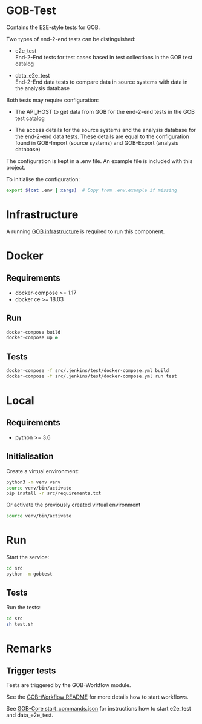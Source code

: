 # GOB-Test

Contains the E2E-style tests for GOB.

Two types of end-2-end tests can be distinguished:

- e2e_test  
End-2-End tests for test cases based in test collections in the GOB test catalog

- data_e2e_test  
End-2-End data tests to compare data in source systems with data in the analysis database

Both tests may require configuration:

- The API_HOST to get data from GOB for the end-2-end tests in the GOB test catalog

- The access details for the source systems and the analysis database for the end-2-end data tests.
These details are equal to the configuration found in GOB-Import (source systems) and GOB-Export (analysis database) 

The configuration is kept in a .env file.
An example file is included with this project.

To initialise the configuration:

```bash
export $(cat .env | xargs)  # Copy from .env.example if missing
```

# Infrastructure

A running [GOB infrastructure](https://github.com/Amsterdam/GOB-Infra)
is required to run this component.

# Docker

## Requirements

* docker-compose >= 1.17
* docker ce >= 18.03

## Run

```bash
docker-compose build
docker-compose up &
```

## Tests

```bash
docker-compose -f src/.jenkins/test/docker-compose.yml build
docker-compose -f src/.jenkins/test/docker-compose.yml run test
```

# Local

## Requirements

* python >= 3.6

## Initialisation

Create a virtual environment:

```bash
python3 -m venv venv
source venv/bin/activate
pip install -r src/requirements.txt
```

Or activate the previously created virtual environment

```bash
source venv/bin/activate
```

# Run

Start the service:

```bash
cd src
python -m gobtest 
```

## Tests

Run the tests:

```bash
cd src
sh test.sh
```

# Remarks

## Trigger tests

Tests are triggered by the GOB-Workflow module.

See the [GOB-Workflow README](https://github.com/Amsterdam/GOB-Workflow/blob/develop/README.md)  for more details how to start workflows.

See [GOB-Core start_commands.json](https://github.com/Amsterdam/GOB-Core/blob/master/gobcore/workflow/start_commands.json)
for instructions how to start e2e_test and data_e2e_test.

